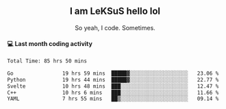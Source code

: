 <h2 align="center">I am LeKSuS hello lol</h2>
<p align="center">So yeah, I code. Sometimes.</p>

#### :computer: Last month coding activity
<!--START_SECTION:waka-->

```txt
Total Time: 85 hrs 50 mins

Go                19 hrs 59 mins  █████▓░░░░░░░░░░░░░░░░░░░   23.06 %
Python            19 hrs 44 mins  █████▓░░░░░░░░░░░░░░░░░░░   22.77 %
Svelte            10 hrs 48 mins  ███░░░░░░░░░░░░░░░░░░░░░░   12.47 %
C++               10 hrs 6 mins   ███░░░░░░░░░░░░░░░░░░░░░░   11.66 %
YAML              7 hrs 55 mins   ██▒░░░░░░░░░░░░░░░░░░░░░░   09.14 %
```

<!--END_SECTION:waka-->
